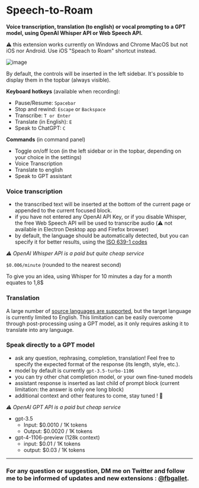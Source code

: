 # Speech-to-Roam

**Voice transcription, translation (to english) or vocal prompting to a GPT model, using OpenAI Whisper API or Web Speech API.**

⚠️ this extension works currently on Windows and Chrome MacOS but not iOS nor Android. Use iOS "Speach to Roam" shortcut instead.

![image](https://github.com/fbgallet/roam-extension-speech-to-roam/assets/74436347/369b7667-773e-4ef6-9bb6-a70cc2d78971)

By default, the controls will be inserted in the left sidebar. It's possible to display them in the topbar (always visible).

**Keyboard hotkeys** (available when recording):

- Pause/Resume: `Spacebar`
- Stop and rewind: `Escape` or `Backspace`
- Transcribe: `T or Enter`
- Translate (in English): `E`
- Speak to ChatGPT: `C`

**Commands** (in command panel)

- Toggle on/off Icon (in the left sidebar or in the topbar, depending on your choice in the settings)
- Voice Transcription
- Translate to english
- Speak to GPT assistant

### Voice transcription

- the transcribed text will be inserted at the bottom of the current page or appended to the current focused block.
- if you have not entered any OpenAI API Key, or if you disable Whisper, the free Web Speech API will be used to transcribe audio (⚠️ not available in Electron Desktop app and Firefox browser)
- by default, the language should be automatically detected, but you can specify it for better results, using the [ISO 639-1 codes](https://en.wikipedia.org/wiki/List_of_ISO_639-1_codes)

_⚠️ OpenAI Whisper API is a paid but quite cheap service_

`$0.006/minute` (rounded to the nearest second)

To give you an idea, using Whisper for 10 minutes a day for a month equates to 1,8$

### Translation

A large number of [source languages are supported](https://platform.openai.com/docs/guides/speech-to-text/supported-languages), but the target language is currently limited to English. This limitation can be easily overcome through post-processing using a GPT model, as it only requires asking it to translate into any language.

### Speak directly to a GPT model

- ask any question, rephrasing, completion, translation! Feel free to specify the expected format of the response (its length, style, etc.).
- model by default is currently `gpt-3.5-turbo-1106`
- you can try other chat completion model, or your own fine-tuned models
- assistant response is inserted as last child of prompt block (current limitation: the answer is only one long block)
- additional context and other features to come, stay tuned ! 🚀

_⚠️ OpenAI GPT API is a paid but cheap service_

- gpt-3.5
  - Input: $0.0010 / 1K tokens
  - Output: $0.0020 / 1K tokens
- gpt-4-1106-preview (128k context)
  - input: $0.01 / 1K tokens
  - output: $0.03 / 1K tokens

---

### For any question or suggestion, DM me on **Twitter** and follow me to be informed of updates and new extensions : [@fbgallet](https://twitter.com/fbgallet).
